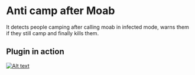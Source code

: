 # Anti camp after Moab
It detects people camping after calling moab in infected mode, warns them if they still camp and finally kills them.
## Plugin in action

[![Alt text](https://img.youtube.com/vi/KVPu6xkZSyE/0.jpg)](https://www.youtube.com/watch?v=KVPu6xkZSyE)
